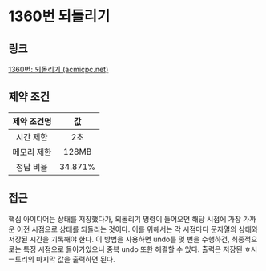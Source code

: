 # 1360번 되돌리기

## 링크

[1360번: 되돌리기 (acmicpc.net)](https://www.acmicpc.net/problem/1360)

## 제약 조건

| 제약 조건명 |   값    |
| :---------: | :-----: |
|  시간 제한  |   2초   |
| 메모리 제한 |  128MB  |
|  정답 비율  | 34.871% |

## 접근

핵심 아이디어는 상태를 저장했다가, 되돌리기 명령이 들어오면 해당 시점에 가장 가까운 이전 시점으로 상태를 되돌리는 것이다. 이를 위해서는 각 시점마다 문자열의 상태와 저장된 시간을 기록해야 한다. 이 방법을 사용하면 undo를 몇 번을 수행하건, 최종적으로는 특정 시점으로 돌아가있으니 중복 undo 또한 해결할 수 있다. 출력은 저장된 ㅎ시ㅡ토리의 마지막 값을 출력하면 된다.
